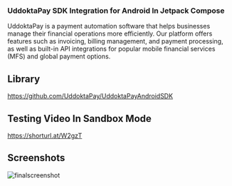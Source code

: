 ### UddoktaPay SDK Integration for Android In Jetpack Compose
UddoktaPay is a payment automation software that helps businesses manage their financial operations more efficiently. Our platform offers features such as invoicing, billing management, and payment processing, as well as built-in API integrations for popular mobile financial services (MFS) and global payment options.

## Library
https://github.com/UddoktaPay/UddoktaPayAndroidSDK

## Testing Video In Sandbox Mode
https://shorturl.at/W2gzT

## Screenshots
![finalscreenshot](https://github.com/abircse/UddoktaPay-JetpackCompose/assets/22006238/52c2f9f5-7e68-488b-80e5-de1922165e14)
